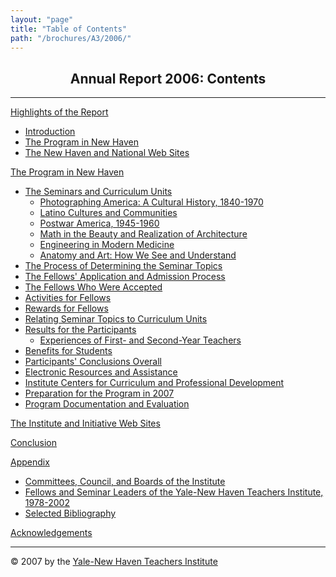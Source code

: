 ```yaml
---
layout: "page"
title: "Table of Contents"
path: "/brochures/A3/2006/"
---
```

<main>
<center><h2>Annual Report 2006: Contents</h2></center>
<hr/>
<p><a href="highlights.html">Highlights of the Report</a>
<ul>
    <li><a href="highlights.html#a">Introduction</a></nobr>
    <li><a href="highlights.html#b">The Program in New Haven</a></nobr>
    <li><a href="highlights.html#c">The New Haven and National Web Sites</a></nobr>
</ul>
</p><p><a href="programnh.html">The Program in New Haven</a>
<ul>
    <li><a href="programnh.html#a">The Seminars and Curriculum Units</a></nobr>
    <ul>
        <li><a href="programnh.html#b">Photographing America: A Cultural History, 1840-1970</a></nobr>
        <li><a href="programnh.html#c">Latino Cultures and Communities</a></nobr>
        <li><a href="programnh.html#d">Postwar America, 1945-1960</a></nobr>
        <li><a href="programnh.html#e">Math in the Beauty and Realization of Architecture</a></nobr><br/>
        <li><a href="programnh.html#f">Engineering in Modern Medicine</a></nobr><br/>
        <li><a href="programnh.html#g">Anatomy and Art: How We See and Understand</a></nobr><br/>
    </ul>
    <li><a href="programnh.html#h">The Process of Determining the Seminar Topics</a></nobr>
    <li><a href="programnh.html#i">The Fellows' Application and Admission Process</a></nobr>
    <li><a href="programnh.html#j">The Fellows Who Were Accepted</a></nobr>
    <li><a href="programnh.html#k">Activities for Fellows</a></nobr>
    <li><a href="programnh.html#l">Rewards for Fellows</a></nobr><br/>
    <li><a href="programnh.html#m">Relating Seminar Topics to Curriculum Units</a></nobr><br/>
    <li><a href="programnh.html#n">Results for the Participants</a></nobr><br/>
    <ul>
        <li><a href="programnh.html#o">Experiences of First- and Second-Year Teachers</a></nobr><br/>
    </ul>        
    <li><a href="programnh.html#p">Benefits for Students</a></nobr>
    <li><a href="programnh.html#q">Participants' Conclusions Overall</a></nobr>
    <li><a href="programnh.html#r">Electronic Resources and Assistance</a></nobr>
    <li><a href="programnh.html#s">Institute Centers for Curriculum and Professional Development</a></nobr>
    <li><a href="programnh.html#t">Preparation for the Program in 2007</a></nobr><br/>
    <li><a href="programnh.html#u">Program Documentation and Evaluation</a></nobr>
</ul>
</p><p><a href="institutewebsite.html">The Institute and Initiative Web Sites</a>
</p><p><a href="conclusion.html">Conclusion</a>
</p><p><a href="appendix.html">Appendix</a>
<ul>
    <li><a href="appendix.html#a">Committees, Council, and Boards of the Institute</a></nobr>
    <li><a href="appendix.html#b">Fellows and Seminar Leaders of the Yale-New Haven Teachers Institute, 1978-2002</a></nobr>
    <li><a href="appendix.html#c">Selected Bibliography</a></nobr>
</ul>
</p><p><a href="acknowledgements.html">Acknowledgements</a>
<br/>
</p><hr/>© 2007 by the <a href="/">Yale-New Haven Teachers Institute</a>
</main>